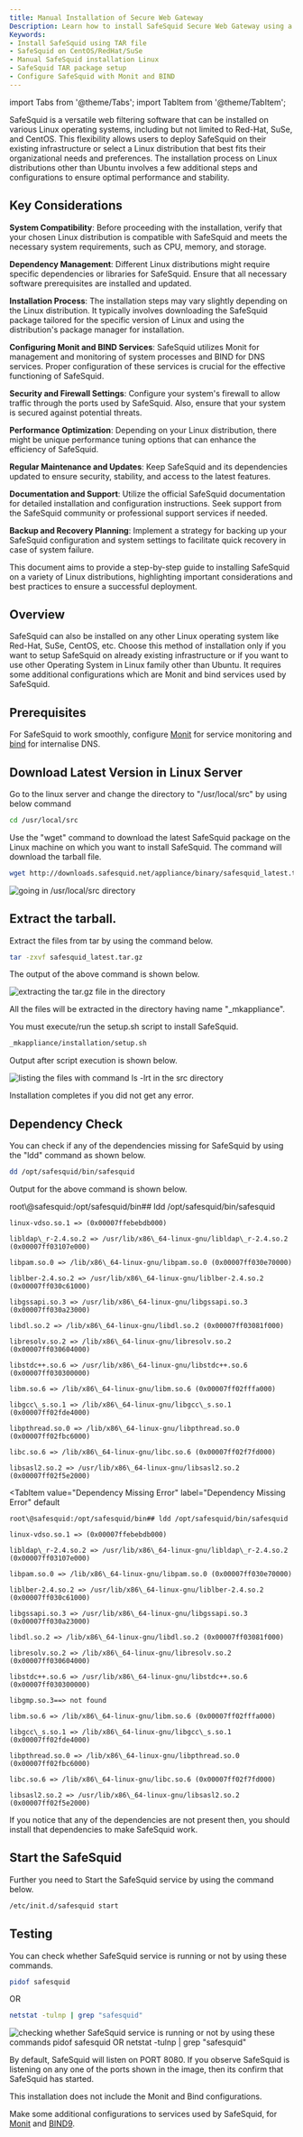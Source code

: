 ```yaml
---
title: Manual Installation of Secure Web Gateway
Description: Learn how to install SafeSquid Secure Web Gateway using a TAR file on RedHat, CentOS, SuSe, and other Linux distributions. 
Keywords:
- Install SafeSquid using TAR file  
- SafeSquid on CentOS/RedHat/SuSe  
- Manual SafeSquid installation Linux  
- SafeSquid TAR package setup  
- Configure SafeSquid with Monit and BIND  
---
```


import Tabs from '@theme/Tabs';
import TabItem from '@theme/TabItem';

SafeSquid is a versatile web filtering software that can be installed on various Linux operating systems, including but not limited to Red-Hat, SuSe, and CentOS. This flexibility allows users to deploy SafeSquid on their existing infrastructure or select a Linux distribution that best fits their organizational needs and preferences. The installation process on Linux distributions other than Ubuntu involves a few additional steps and configurations to ensure optimal performance and stability.

## Key Considerations

**System Compatibility**: Before proceeding with the installation, verify that your chosen Linux distribution is compatible with SafeSquid and meets the necessary system requirements, such as CPU, memory, and storage.

**Dependency Management**: Different Linux distributions might require specific dependencies or libraries for SafeSquid. Ensure that all necessary software prerequisites are installed and updated.

**Installation Process**: The installation steps may vary slightly depending on the Linux distribution. It typically involves downloading the SafeSquid package tailored for the specific version of Linux and using the distribution's package manager for installation.

**Configuring Monit and BIND Services**: SafeSquid utilizes Monit for management and monitoring of system processes and BIND for DNS services. Proper configuration of these services is crucial for the effective functioning of SafeSquid.

**Security and Firewall Settings**: Configure your system's firewall to allow traffic through the ports used by SafeSquid. Also, ensure that your system is secured against potential threats.

**Performance Optimization**: Depending on your Linux distribution, there might be unique performance tuning options that can enhance the efficiency of SafeSquid.

**Regular Maintenance and Updates**: Keep SafeSquid and its dependencies updated to ensure security, stability, and access to the latest features.

**Documentation and Support**: Utilize the official SafeSquid documentation for detailed installation and configuration instructions. Seek support from the SafeSquid community or professional support services if needed.

**Backup and Recovery Planning**: Implement a strategy for backing up your SafeSquid configuration and system settings to facilitate quick recovery in case of system failure.

This document aims to provide a step-by-step guide to installing SafeSquid on a variety of Linux distributions, highlighting important considerations and best practices to ensure a successful deployment.

## Overview

SafeSquid can also be installed on any other Linux operating system like Red-Hat, SuSe, CentOS, etc. Choose this method of installation only if you want to setup SafeSquid on already existing infrastructure or if you want to use other Operating System in Linux family other than Ubuntu. It requires some additional configurations which are Monit and bind services used by SafeSquid.

## Prerequisites

For SafeSquid to work smoothly, configure [Monit](/docs/13-System%20Audit/Monit.md) for service monitoring and [bind](/docs/14-Performance%20Optimisation/01-Internalisae%20DNS/Bind.md) for internalise DNS.

## Download Latest Version in Linux Server

Go to the linux server and change the directory to "/usr/local/src" by using below command

```bash npm2yarn
cd /usr/local/src
```

Use the "wget" command to download the latest SafeSquid package on the Linux machine on which you want to install SafeSquid. The command will download the tarball file.

```bash npm2yarn
wget http://downloads.safesquid.net/appliance/binary/safesquid_latest.tar.gz
```

![going in /usr/local/src directory](/img/Installing_SafeSquid_on_Various_Linux_Distributions_Using_SafeSquid's_tar_file_\(1\)/image1.webp)

## Extract the tarball.

Extract the files from tar by using the command below.

```bash npm2yarn
tar -zxvf safesquid_latest.tar.gz
```

The output of the above command is shown below.

![extracting the tar.gz file in the directory](/img/Installing_SafeSquid_on_Various_Linux_Distributions_Using_SafeSquid's_tar_file_\(1\)/image2.webp)

All the files will be extracted in the directory having name "\_mkappliance".

You must execute/run the setup.sh script to install SafeSquid.

```bash npm2yarn
_mkappliance/installation/setup.sh
```

Output after script execution is shown below.

![listing the files with command ls -lrt in the src directory](/img/Installing_SafeSquid_on_Various_Linux_Distributions_Using_SafeSquid's_tar_file_\(1\)/image3.webp)

Installation completes if you did not get any error.

## Dependency Check

You can check if any of the dependencies missing for SafeSquid by using the "ldd" command as shown below.

```bash npm2yarn
dd /opt/safesquid/bin/safesquid
```

Output for the above command is shown below.

<Tabs>
  <TabItem value="Success" label="Success" default>
    root\@safesquid:/opt/safesquid/bin## ldd /opt/safesquid/bin/safesquid

    linux-vdso.so.1 => (0x00007ffebebdb000)

    libldap\_r-2.4.so.2 => /usr/lib/x86\_64-linux-gnu/libldap\_r-2.4.so.2 (0x00007ff03107e000)

    libpam.so.0 => /lib/x86\_64-linux-gnu/libpam.so.0 (0x00007ff030e70000)

    liblber-2.4.so.2 => /usr/lib/x86\_64-linux-gnu/liblber-2.4.so.2 (0x00007ff030c61000)

    libgssapi.so.3 => /usr/lib/x86\_64-linux-gnu/libgssapi.so.3 (0x00007ff030a23000)

    libdl.so.2 => /lib/x86\_64-linux-gnu/libdl.so.2 (0x00007ff03081f000)

    libresolv.so.2 => /lib/x86\_64-linux-gnu/libresolv.so.2 (0x00007ff030604000)

    libstdc++.so.6 => /usr/lib/x86\_64-linux-gnu/libstdc++.so.6 (0x00007ff030300000)

    libm.so.6 => /lib/x86\_64-linux-gnu/libm.so.6 (0x00007ff02fffa000)

    libgcc\_s.so.1 => /lib/x86\_64-linux-gnu/libgcc\_s.so.1 (0x00007ff02fde4000)

    libpthread.so.0 => /lib/x86\_64-linux-gnu/libpthread.so.0 (0x00007ff02fbc6000)

    libc.so.6 => /lib/x86\_64-linux-gnu/libc.so.6 (0x00007ff02f7fd000)

    libsasl2.so.2 => /usr/lib/x86\_64-linux-gnu/libsasl2.so.2 (0x00007ff02f5e2000)
  </TabItem>

  <TabItem
    value="Dependency Missing Error"
    label="Dependency Missing Error"
    default
  >
    root\@safesquid:/opt/safesquid/bin## ldd /opt/safesquid/bin/safesquid

    linux-vdso.so.1 => (0x00007ffebebdb000)

    libldap\_r-2.4.so.2 => /usr/lib/x86\_64-linux-gnu/libldap\_r-2.4.so.2 (0x00007ff03107e000)

    libpam.so.0 => /lib/x86\_64-linux-gnu/libpam.so.0 (0x00007ff030e70000)

    liblber-2.4.so.2 => /usr/lib/x86\_64-linux-gnu/liblber-2.4.so.2 (0x00007ff030c61000)

    libgssapi.so.3 => /usr/lib/x86\_64-linux-gnu/libgssapi.so.3 (0x00007ff030a23000)

    libdl.so.2 => /lib/x86\_64-linux-gnu/libdl.so.2 (0x00007ff03081f000)

    libresolv.so.2 => /lib/x86\_64-linux-gnu/libresolv.so.2 (0x00007ff030604000)

    libstdc++.so.6 => /usr/lib/x86\_64-linux-gnu/libstdc++.so.6 (0x00007ff030300000)

    libgmp.so.3==> not found

    libm.so.6 => /lib/x86\_64-linux-gnu/libm.so.6 (0x00007ff02fffa000)

    libgcc\_s.so.1 => /lib/x86\_64-linux-gnu/libgcc\_s.so.1 (0x00007ff02fde4000)

    libpthread.so.0 => /lib/x86\_64-linux-gnu/libpthread.so.0 (0x00007ff02fbc6000)

    libc.so.6 => /lib/x86\_64-linux-gnu/libc.so.6 (0x00007ff02f7fd000)

    libsasl2.so.2 => /usr/lib/x86\_64-linux-gnu/libsasl2.so.2 (0x00007ff02f5e2000)
  </TabItem>
</Tabs>

If you notice that any of the dependencies are not present then, you should install that dependencies to make SafeSquid work.

## Start the SafeSquid

Further you need to Start the SafeSquid service by using the command below.

```bash npm2yarn
/etc/init.d/safesquid start
```

## Testing

You can check whether SafeSquid service is running or not by using these commands.

```bash npm2yarn
pidof safesquid 
```

OR

```bash npm2yarn
netstat -tulnp | grep "safesquid"
```

![checking whether SafeSquid service is running or not by using these commands pidof safesquid OR netstat -tulnp | grep "safesquid"](/img/Installing_SafeSquid_on_Various_Linux_Distributions_Using_SafeSquid's_tar_file_\(1\)/image4.webp)

By default, SafeSquid will listen on PORT 8080. If you observe SafeSquid is listening on any one of the ports shown in the image, then its confirm that SafeSquid has started.

This installation does not include the Monit and Bind configurations.

Make some additional configurations to services used by SafeSquid, for [Monit](/docs/13-System%20Audit/Monit.md) and [BIND9](/docs/14-Performance%20Optimisation/01-Internalisae%20DNS/Bind.md).
